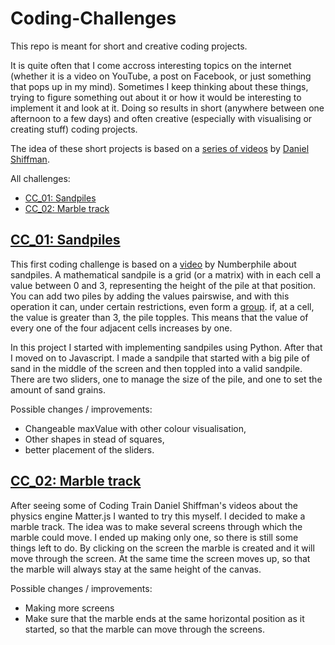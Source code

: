 # Coding-Challenges

This repo is meant for short and creative coding projects.

It is quite often that I come accross interesting topics on the internet (whether it is a video on YouTube, a post on Facebook, or just something that pops up in my mind). Sometimes I keep thinking about these things, trying to figure something out about it or how it would be interesting to implement it and look at it. Doing so results in short (anywhere between one afternoon to a few days) and often creative (especially with visualising or creating stuff) coding projects.

The idea of these short projects is based on a [series of videos](https://www.youtube.com/user/shiffman) by [Daniel Shiffman](http://shiffman.net/).

All challenges:
 * [CC_01: Sandpiles](#cc_01-sandpiles)
 * [CC_02: Marble track](#cc_01-marble-track)

## [CC_01: Sandpiles](https://hgnep.github.io/Coding-Challenges/CC_01%20Sandpile/JS/)
This first coding challenge is based on a [video](https://www.youtube.com/watch?v=1MtEUErz7Gg) by Numberphile about sandpiles. A mathematical sandpile is a grid (or a matrix) with in each cell a value between 0 and 3, representing the height of the pile at that position. You can add two piles by adding the values pairswise, and with this operation it can, under certain restrictions, even form a [group](https://en.wikipedia.org/wiki/Group_(mathematics)). if, at a cell, the value is greater than 3, the pile topples. This means that the value of every one of the four adjacent cells increases by one.

In this project I started with implementing sandpiles using Python. After that I moved on to Javascript. I made a sandpile that started with a big pile of sand in the middle of the screen and then toppled into a valid sandpile. There are two sliders, one to manage the size of the pile, and one to set the amount of sand grains.

Possible changes / improvements:
 * Changeable maxValue with other colour visualisation,
 * Other shapes in stead of squares,
 * better placement of the sliders.

## [CC_02: Marble track](https://hgnep.github.io/Coding-Challenges/CC_02%20Marble%20track)
After seeing some of Coding Train Daniel Shiffman's videos about the physics engine Matter.js I wanted to try this myself. I decided to make a marble track. The idea was to make several screens through which the marble could move. I ended up making only one, so there is still some things left to do. By clicking on the screen the marble is created and it will move through the screen. At the same time the screen moves up, so that the marble will always stay at the same height of the canvas.

Possible changes / improvements:
 * Making more screens
 * Make sure that the marble ends at the same horizontal position as it started, so that the marble can move through the screens.
